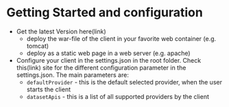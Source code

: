 # Getting Started and configuration

* Get the latest Version here(link)
    * deploy the war-file of the client in your favorite web container (e.g. tomcat)
    * deploy as a static web page in a web server (e.g. apache)
* Configure your client in the settings.json in the root folder. Check this(link) site for the different configuration parameter in the settings.json. The main parameters are:
    * `defaultProvider` - this is the default selected provider, when the user starts the client
    * `datasetApis` - this is a list of all supported providers by the client